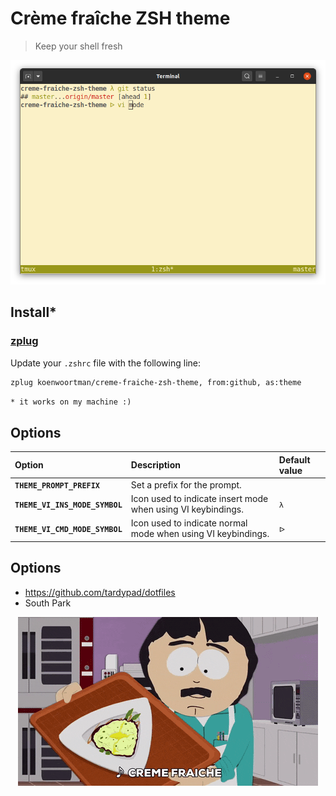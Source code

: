 # Crème fraîche ZSH theme
> Keep your shell fresh

<p align="center">
  <img src="https://github.com/koenwoortman/creme-fraiche-zsh-theme/blob/master/assets/screenshot.png" alt="Credits to South Park">
</p>

## Install*

### [zplug](https://github.com/zplug/zplug)

Update your `.zshrc` file with the following line:

```sh
zplug koenwoortman/creme-fraiche-zsh-theme, from:github, as:theme
```

`* it works on my machine :)`

## Options

| Option                           | Description                                                                                    | Default value  |
| :------------------------------- | :--------------------------------------------------------------------------------------------- | :------------- |
| **`THEME_PROMPT_PREFIX`**        | Set a prefix for the prompt.                                                                   |                |
| **`THEME_VI_INS_MODE_SYMBOL`**   | Icon used to indicate insert mode when using VI keybindings.                                   | `λ`            |
| **`THEME_VI_CMD_MODE_SYMBOL`**   | Icon used to indicate normal mode when using VI keybindings.                                   | `ᐅ`            |

## Options

* https://github.com/tardypad/dotfiles
* South Park
<p align="center">
  <img src="https://github.com/koenwoortman/creme-fraiche-zsh-theme/blob/master/assets/fraaaiche.gif" alt="Credits to South Park">
</p>
